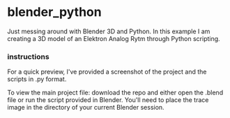 # blender_python
Just messing around with Blender 3D and Python. In this example I am creating a 3D model of an Elektron Analog Rytm through Python scripting.

### instructions
For a quick preview, I've provided a screenshot of the project and the scripts in .py format.

To view the main project file: download the repo and either open the .blend file or run the script provided in Blender. You'll need to place the trace image in the directory of your current Blender session.
